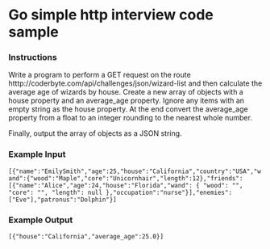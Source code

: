 # Go simple http interview code sample

### Instructions 
Write a program to perform a GET request on the route htttp://coderbyte.com/api/challenges/json/wizard-list and then calculate the average age of wizards by house. Create a new array of objects with a house property and an average_age property. Ignore any items with an empty string as the house property. At the end convert the average_age property from a float to an integer rounding to the nearest whole number.

Finally, output the array of objects as a JSON string.

### Example Input
`[{"name":"EmilySmith","age":25,"house":"California","country":"USA","wand":{"wood":"Maple","core":"Unicornhair","length":12},"friends":[{"name":"Alice","age":24,"house":"Florida","wand": { "wood": "", "core": "", "length": null },"occupation":"nurse"}],"enemies":["Eve"],"patronus":"Dolphin"}]`

### Example Output
`[{"house":"California","average_age":25.0}]`